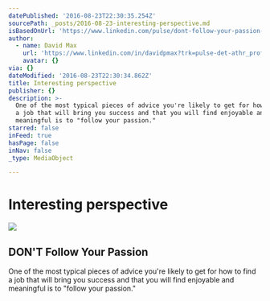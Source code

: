 ```yaml
---
datePublished: '2016-08-23T22:30:35.254Z'
sourcePath: _posts/2016-08-23-interesting-perspective.md
isBasedOnUrl: 'https://www.linkedin.com/pulse/dont-follow-your-passion-david-max'
author:
  - name: David Max
    url: 'https://www.linkedin.com/in/davidpmax?trk=pulse-det-athr_prof-art_hdr'
    avatar: {}
via: {}
dateModified: '2016-08-23T22:30:34.862Z'
title: Interesting perspective
publisher: {}
description: >-
  One of the most typical pieces of advice you're likely to get for how to find
  a job that will bring you success and that you will find enjoyable and
  meaningful is to "follow your passion."
starred: false
inFeed: true
hasPage: false
inNav: false
_type: MediaObject

---
```

# Interesting perspective

<article style=""><img src="https://imgflo.herokuapp.com/graph/vahj1ThiexotieMo/2fb73fc2a49215a0cbbc2c1b3869c967/noop.jpg?input=https%3A%2F%2Fmedia.licdn.com%2Fmpr%2Fmpr%2Fjc%2FAAEAAQAAAAAAAAlwAAAAJGQ5NDJhOWI0LTdiN2EtNDAyNC1hODIyLWE3MmRlZGQ3MGI0Zg.jpg" /><h1>DON'T Follow Your Passion</h1><p>One of the most typical pieces of advice you're likely to get for how to find a job that will bring you success and that you will find enjoyable and meaningful is to "follow your passion."</p></article>